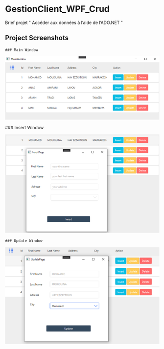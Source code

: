 # GestionClient_WPF_Crud
Brief projet " Accéder aux données à l’aide de l’ADO.NET " 

## Project Screenshots
    ### Main Window
<p align="center">
    <img src="https://raw.githubusercontent.com/Med-MG/GestionClient_WPF_Crud/main/screenshots/crud.PNG" alt="main window"/>
</p>
    ### Insert Window
<p align="center">
    <img src="https://raw.githubusercontent.com/Med-MG/GestionClient_WPF_Crud/main/screenshots/insert.PNG" alt="main window"/>
</p>

    ### Update Window
<p align="center">
    <img src="https://raw.githubusercontent.com/Med-MG/GestionClient_WPF_Crud/main/screenshots/update.PNG" alt="main window"/>
</p>

